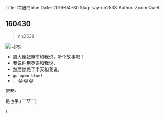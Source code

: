 Title: 牛妞曰blue
Date: 2016-04-30
Slug: say-nn2538
Author: Zoom.Quiet


## 160430
> nn2538

![...jpg](http://zoomquiet.qiniucdn.com/niuniu-albums/nn2016/160430-nn2538.jpg?imageView2/2/w/360)

- 周大傻妞睡前和我说，听个故事吧！
- 我说你用英语和我说，
- 然后她憋了半天和我说，
- `go open blue!`
- ... 😂😂😂



(`粑粑:` 

是也乎,(￣▽￣)

)
